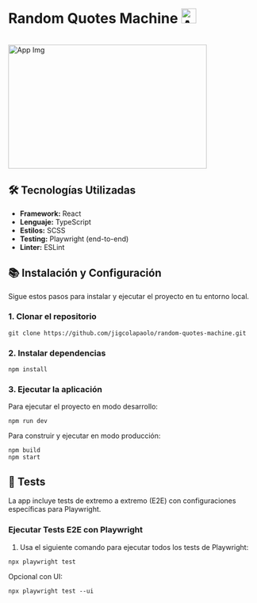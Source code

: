 # Random Quotes Machine <img src="https://github.com/user-attachments/assets/a32491bb-6e52-4733-87ec-5b58d79d5800" alt="App Logo" width="30" height="30" />
<br>
<img src="https://github.com/user-attachments/assets/2e255ee4-a0c0-4399-bd71-865766df1747" alt="App Img" width="400" height="250" />

## 🛠️ Tecnologías Utilizadas

- **Framework:** React
- **Lenguaje:** TypeScript
- **Estilos:** SCSS
- **Testing:** Playwright (end-to-end)
- **Linter:** ESLint

## 📚 Instalación y Configuración

Sigue estos pasos para instalar y ejecutar el proyecto en tu entorno local.

### 1. Clonar el repositorio

````
git clone https://github.com/jigcolapaolo/random-quotes-machine.git
````

### 2. Instalar dependencias

```
npm install
````

### 3. Ejecutar la aplicación

Para ejecutar el proyecto en modo desarrollo:

````
npm run dev
````

Para construir y ejecutar en modo producción:

````
npm build
npm start
````

## 🧪 Tests

La app incluye tests de extremo a extremo (E2E) con configuraciones específicas para Playwright.

### Ejecutar Tests E2E con Playwright

1. Usa el siguiente comando para ejecutar todos los tests de Playwright:
````
npx playwright test
````
Opcional con UI:
````
npx playwright test --ui
````
